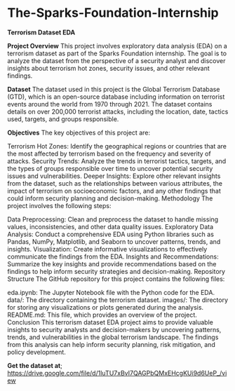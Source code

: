 # The-Sparks-Foundation-Internship

**Terrorism Dataset EDA**

**Project Overview**
This project involves exploratory data analysis (EDA) on a terrorism dataset as part of the Sparks Foundation internship. The goal is to analyze the dataset from the perspective of a security analyst and discover insights about terrorism hot zones, security issues, and other relevant findings.

**Dataset**
The dataset used in this project is the Global Terrorism Database (GTD), which is an open-source database including information on terrorist events around the world from 1970 through 2021. The dataset contains details on over 200,000 terrorist attacks, including the location, date, tactics used, targets, and groups responsible.

**Objectives**
The key objectives of this project are:

Terrorism Hot Zones: Identify the geographical regions or countries that are the most affected by terrorism based on the frequency and severity of attacks.
Security Trends: Analyze the trends in terrorist tactics, targets, and the types of groups responsible over time to uncover potential security issues and vulnerabilities.
Deeper Insights: Explore other relevant insights from the dataset, such as the relationships between various attributes, the impact of terrorism on socioeconomic factors, and any other findings that could inform security planning and decision-making.
Methodology
The project involves the following steps:

Data Preprocessing: Clean and preprocess the dataset to handle missing values, inconsistencies, and other data quality issues.
Exploratory Data Analysis: Conduct a comprehensive EDA using Python libraries such as Pandas, NumPy, Matplotlib, and Seaborn to uncover patterns, trends, and insights.
Visualization: Create informative visualizations to effectively communicate the findings from the EDA.
Insights and Recommendations: Summarize the key insights and provide recommendations based on the findings to help inform security strategies and decision-making.
Repository Structure
The GitHub repository for this project contains the following files:

eda.ipynb: The Jupyter Notebook file with the Python code for the EDA.
data/: The directory containing the terrorism dataset.
images/: The directory for storing any visualizations or plots generated during the analysis.
README.md: This file, which provides an overview of the project.
Conclusion
This terrorism dataset EDA project aims to provide valuable insights to security analysts and decision-makers by uncovering patterns, trends, and vulnerabilities in the global terrorism landscape. The findings from this analysis can help inform security planning, risk mitigation, and policy development.

**Get the dataset  at**; https://drive.google.com/file/d/1luTU7xBvI7QAGPbQMxEHcgKUi9d6UeP_/view

